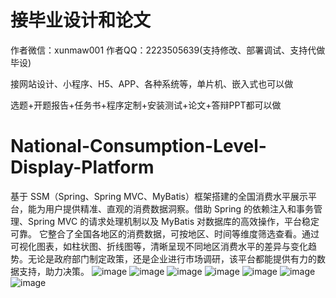 # 接毕业设计和论文
作者微信：xunmaw001  作者QQ：2223505639(支持修改、部署调试、支持代做毕设)

接网站设计、小程序、H5、APP、各种系统等，单片机、嵌入式也可以做

选题+开题报告+任务书+程序定制+安装测试+论文+答辩PPT都可以做
# National-Consumption-Level-Display-Platform
基于 SSM（Spring、Spring MVC、MyBatis）框架搭建的全国消费水平展示平台，能为用户提供精准、直观的消费数据洞察。借助 Spring 的依赖注入和事务管理、Spring MVC 的请求处理机制以及 MyBatis 对数据库的高效操作，平台稳定可靠。  它整合了全国各地区的消费数据，可按地区、时间等维度筛选查看。通过可视化图表，如柱状图、折线图等，清晰呈现不同地区消费水平的差异与变化趋势。无论是政府部门制定政策，还是企业进行市场调研，该平台都能提供有力的数据支持，助力决策。 
![image](https://github.com/user-attachments/assets/b9a6fb6b-2718-42dd-96b1-a28293277b33)
![image](https://github.com/user-attachments/assets/e846263b-3678-466a-a922-4d2c7f1a17b7)
![image](https://github.com/user-attachments/assets/32384fcc-b0d4-423f-a4d9-4effbd1863ea)
![image](https://github.com/user-attachments/assets/8fa54989-167a-4885-8696-3cb24aa42ed9)
![image](https://github.com/user-attachments/assets/1405b821-215e-4fd5-bd10-3d7736f87f53)
![image](https://github.com/user-attachments/assets/ad4957ab-5268-4a29-937c-a60f4f4320c0)
![image](https://github.com/user-attachments/assets/8c27ee1c-9804-4b33-99b7-1427d32497df)
